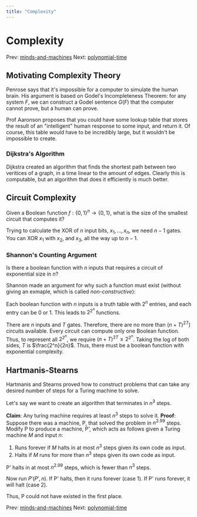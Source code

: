```yaml
---
title: "Complexity"
---
```


# Complexity

Prev: [minds-and-machines](minds-and-machines.md)
Next: [polynomial-time](polynomial-time.md)

## Motivating Complexity Theory

Penrose says that it's impossible for a computer to simulate the human brain. His argument is based on Godel's Incompleteness Theorem: for any system $F$, we can construct a Godel sentence $G(F)$ that the computer cannot prove, but a human can prove.

Prof Aaronson proposes that you could have some lookup table that stores the result of an "intelligent" human response to some input, and return it. Of course, this table would have to be incredibly large, but it wouldn't be impossible to create.

### Dijkstra's Algorithm

Dijkstra created an algorithm that finds the shortest path between two veritices of a graph, in a time linear to the amount of edges. Clearly this is computable, but an algorithm that does it efficiently is much better.

## Circuit Complexity

Given a Boolean function $f : \{0, 1\}^n \to \{0, 1\}$, what is the size of the smallest circuit that computes it?

Trying to calculate the XOR of $n$ input bits, $x_1,\dots,x_n$, we need $n - 1$ gates. You can XOR $x_1$ with $x_2$, and $x_3$, all the way up to $n - 1$.

### Shannon's Counting Argument

Is there a boolean function with $n$ inputs that requires a circuit of exponential size in $n$?

Shannon made an argument for why such a function must exist (without giving an exmaple, which is called *non-constructive*):

Each boolean function with $n$ inputs is a truth table with $2^n$ entries, and each entry can be 0 or 1. This leads to $2^{2^n}$ functions.

There are $n$ inputs and $T$ gates. Therefore, there are no more than $(n + T)^{2T})$ circuits available. Every circuit can compute only one Boolean function. Thus, to represent all $2^{2^n}$, we require $(n + T)^{2T} \ge 2^{2^n}$. Taking the log of both sides, $T$ is $\frac{2^n}{2n}$. Thus, there must be a boolean function with exponential complexity.

## Hartmanis-Stearns

Hartmanis and Stearns proved how to construct problems that can take any desired number of steps for a Turing machine to solve.

Let's say we want to create an algorithm that terminates in $n^3$ steps.

**Claim**: Any turing machine requires at least $n^3$ steps to solve it.
**Proof**: Suppose there was a machine, P, that solved the problem in $n^2.99$ steps. Modify P to produce a machine, P', which acts as follows given a Turing machine $M$ and input $n$:

1. Runs forever if $M$ halts in at most $n^3$ steps given its own code as input.
2. Halts if $M$ runs for more than $n^3$ steps given its own code as input.

P' halts in at most $n^2.99$ steps, which is fewer than $n^3$ steps.

Now run $P'(P', n)$. If P' halts, then it runs forever (case 1). If P' runs forever, it will halt (case 2).

Thus, P could not have existed in the first place.

Prev: [minds-and-machines](minds-and-machines.md)
Next: [polynomial-time](polynomial-time.md)
